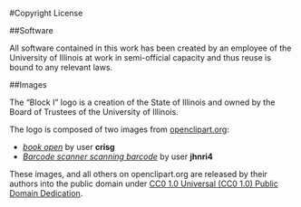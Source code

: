 #Copyright License

##Software

All software contained in this work has been created by an employee of the University of Illinois at work in semi-official capacity and thus reuse is bound to any relevant laws.

##Images

The “Block I” logo is a creation of the State of Illinois and owned by the Board of Trustees of the University of Illinois.

The logo is composed of two images from [openclipart.org](https://openclipart.org/):

* [*book open*](https://openclipart.org/detail/182789/book-open) by user **crisg**
* [*Barcode scanner scanning barcode*](https://openclipart.org/detail/150559/barcode-scanner-scanning-barcode) by user **jhnri4**

These images, and all others on openclipart.org are released by their authors into the public domain under [CC0 1.0 Universal (CC0 1.0) Public Domain Dedication](https://creativecommons.org/publicdomain/zero/1.0/).
